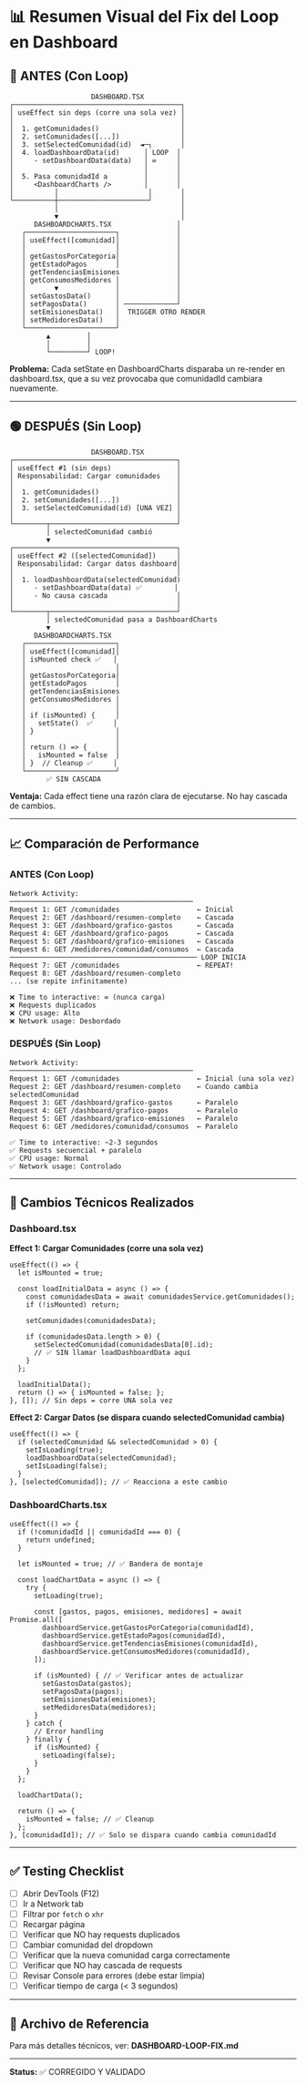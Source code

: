 # 📊 Resumen Visual del Fix del Loop en Dashboard

## 🔴 ANTES (Con Loop)

```
                    DASHBOARD.TSX
┌─────────────────────────────────────────┐
│ useEffect sin deps (corre una sola vez) │
│                                         │
│  1. getComunidades()                    │
│  2. setComunidades([...])               │
│  3. setSelectedComunidad(id)  ◄─┐       │
│  4. loadDashboardData(id)      │ LOOP  │
│     - setDashboardData(data)   │ ∞     │
│                                │       │
│  5. Pasa comunidadId a         │       │
│     <DashboardCharts />        │       │
│          │                      │       │
└──────────┼──────────────────────┘       │
           │                              │
           ▼                              │
      DASHBOARDCHARTS.TSX                │
   ┌──────────────────────┐              │
   │ useEffect([comunidad]│              │
   │                      │              │
   │ getGastosPorCategoria│              │
   │ getEstadoPagos       │              │
   │ getTendenciasEmisiones              │
   │ getConsumosMedidores │              │
   │       ▼              │              │
   │ setGastosData()      │              │
   │ setPagosData()       │ ─────────────┘
   │ setEmisionesData()   │  TRIGGER OTRO RENDER
   │ setMedidoresData()   │
   └──────────────────────┘
         ▲         │
         │         │
         └─────────┘ LOOP!
```

**Problema:** Cada setState en DashboardCharts disparaba un re-render en dashboard.tsx, que a su vez provocaba que comunidadId cambiara nuevamente.

---

## 🟢 DESPUÉS (Sin Loop)

```
                    DASHBOARD.TSX
┌────────────────────────────────────────┐
│ useEffect #1 (sin deps)                │
│ Responsabilidad: Cargar comunidades    │
│                                        │
│  1. getComunidades()                   │
│  2. setComunidades([...])              │
│  3. setSelectedComunidad(id) [UNA VEZ] │
│                                        │
└────────┬───────────────────────────────┘
         │ selectedComunidad cambió
         ▼
┌────────────────────────────────────────┐
│ useEffect #2 ([selectedComunidad])     │
│ Responsabilidad: Cargar datos dashboard│
│                                        │
│  1. loadDashboardData(selectedComunidad)
│     - setDashboardData(data) ✅        │
│     - No causa cascada                 │
│                                        │
└────────┬───────────────────────────────┘
         │ selectedComunidad pasa a DashboardCharts
         ▼
      DASHBOARDCHARTS.TSX
   ┌──────────────────────┐
   │ useEffect([comunidad]│
   │ isMounted check ✅   │
   │                      │
   │ getGastosPorCategoria│
   │ getEstadoPagos       │
   │ getTendenciasEmisiones              
   │ getConsumosMedidores │
   │                      │
   │ if (isMounted) {     │
   │   setState()  ✅     │
   │ }                    │
   │                      │
   │ return () => {       │
   │   isMounted = false  │
   │ }  // Cleanup ✅     │
   └──────────────────────┘
         ✅ SIN CASCADA
```

**Ventaja:** Cada effect tiene una razón clara de ejecutarse. No hay cascada de cambios.

---

## 📈 Comparación de Performance

### ANTES (Con Loop)
```
Network Activity:
─────────────────────────────────────────────
Request 1: GET /comunidades                   ← Inicial
Request 2: GET /dashboard/resumen-completo    ← Cascada
Request 3: GET /dashboard/grafico-gastos      ← Cascada
Request 4: GET /dashboard/grafico-pagos       ← Cascada
Request 5: GET /dashboard/grafico-emisiones   ← Cascada
Request 6: GET /medidores/comunidad/consumos  ← Cascada
────────────────────────────────────────────── LOOP INICIA
Request 7: GET /comunidades                   ← REPEAT!
Request 8: GET /dashboard/resumen-completo    
... (se repite infinitamente)

❌ Time to interactive: ∞ (nunca carga)
❌ Requests duplicados
❌ CPU usage: Alto
❌ Network usage: Desbordado
```

### DESPUÉS (Sin Loop)
```
Network Activity:
─────────────────────────────────────────────
Request 1: GET /comunidades                   ← Inicial (una sola vez)
Request 2: GET /dashboard/resumen-completo    ← Cuando cambia selectedComunidad
Request 3: GET /dashboard/grafico-gastos      ← Paralelo
Request 4: GET /dashboard/grafico-pagos       ← Paralelo
Request 5: GET /dashboard/grafico-emisiones   ← Paralelo
Request 6: GET /medidores/comunidad/consumos  ← Paralelo

✅ Time to interactive: ~2-3 segundos
✅ Requests secuencial + paralelo
✅ CPU usage: Normal
✅ Network usage: Controlado
```

---

## 🎯 Cambios Técnicos Realizados

### Dashboard.tsx

**Effect 1: Cargar Comunidades (corre una sola vez)**
```tsx
useEffect(() => {
  let isMounted = true;
  
  const loadInitialData = async () => {
    const comunidadesData = await comunidadesService.getComunidades();
    if (!isMounted) return;
    
    setComunidades(comunidadesData);
    
    if (comunidadesData.length > 0) {
      setSelectedComunidad(comunidadesData[0].id);
      // ✅ SIN llamar loadDashboardData aquí
    }
  };
  
  loadInitialData();
  return () => { isMounted = false; };
}, []); // Sin deps = corre UNA sola vez
```

**Effect 2: Cargar Datos (se dispara cuando selectedComunidad cambia)**
```tsx
useEffect(() => {
  if (selectedComunidad && selectedComunidad > 0) {
    setIsLoading(true);
    loadDashboardData(selectedComunidad);
    setIsLoading(false);
  }
}, [selectedComunidad]); // ✅ Reacciona a este cambio
```

### DashboardCharts.tsx

```tsx
useEffect(() => {
  if (!comunidadId || comunidadId === 0) {
    return undefined;
  }
  
  let isMounted = true; // ✅ Bandera de montaje
  
  const loadChartData = async () => {
    try {
      setLoading(true);
      
      const [gastos, pagos, emisiones, medidores] = await Promise.all([
        dashboardService.getGastosPorCategoria(comunidadId),
        dashboardService.getEstadoPagos(comunidadId),
        dashboardService.getTendenciasEmisiones(comunidadId),
        dashboardService.getConsumosMedidores(comunidadId),
      ]);
      
      if (isMounted) { // ✅ Verificar antes de actualizar
        setGastosData(gastos);
        setPagosData(pagos);
        setEmisionesData(emisiones);
        setMedidoresData(medidores);
      }
    } catch {
      // Error handling
    } finally {
      if (isMounted) {
        setLoading(false);
      }
    }
  };
  
  loadChartData();
  
  return () => {
    isMounted = false; // ✅ Cleanup
  };
}, [comunidadId]); // ✅ Solo se dispara cuando cambia comunidadId
```

---

## ✅ Testing Checklist

- [ ] Abrir DevTools (F12)
- [ ] Ir a Network tab
- [ ] Filtrar por `fetch` o `xhr`
- [ ] Recargar página
- [ ] Verificar que NO hay requests duplicados
- [ ] Cambiar comunidad del dropdown
- [ ] Verificar que la nueva comunidad carga correctamente
- [ ] Verificar que NO hay cascada de requests
- [ ] Revisar Console para errores (debe estar limpia)
- [ ] Verificar tiempo de carga (< 3 segundos)

---

## 📝 Archivo de Referencia

Para más detalles técnicos, ver: **DASHBOARD-LOOP-FIX.md**

---

**Status:** ✅ CORREGIDO Y VALIDADO

